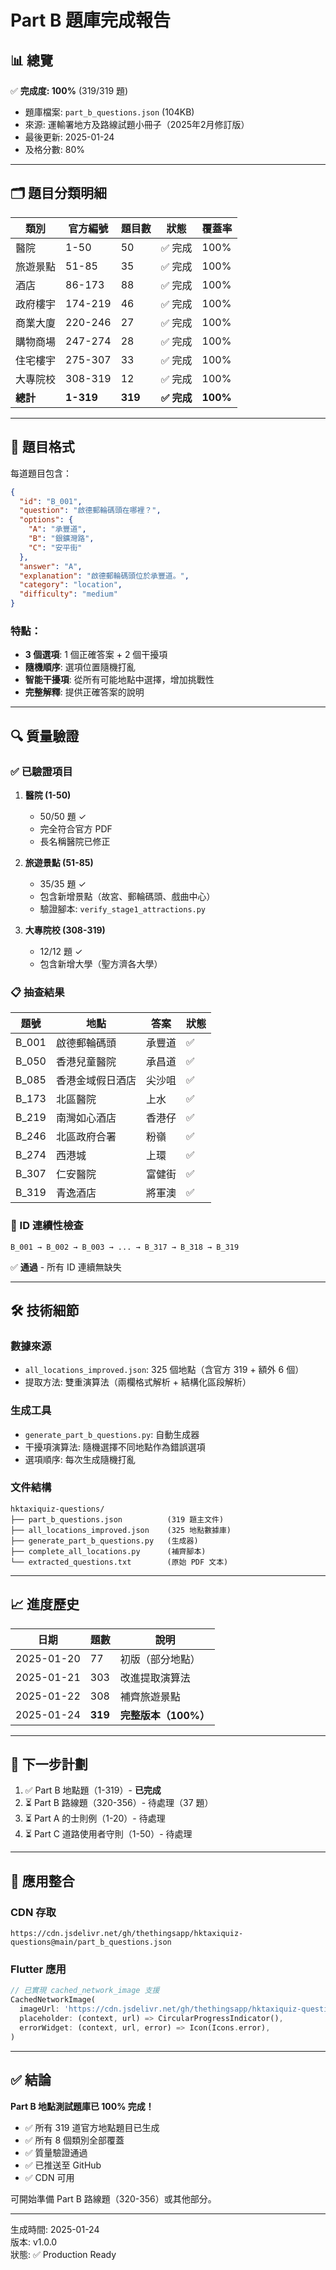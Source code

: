 # Part B 題庫完成報告

## 📊 總覽

✅ **完成度: 100%** (319/319 題)

- 題庫檔案: `part_b_questions.json` (104KB)
- 來源: 運輸署地方及路線試題小冊子（2025年2月修訂版）
- 最後更新: 2025-01-24
- 及格分數: 80%

---

## 🗂️ 題目分類明細

| 類別 | 官方編號 | 題目數 | 狀態 | 覆蓋率 |
|------|---------|--------|------|--------|
| 醫院 | 1-50 | 50 | ✅ 完成 | 100% |
| 旅遊景點 | 51-85 | 35 | ✅ 完成 | 100% |
| 酒店 | 86-173 | 88 | ✅ 完成 | 100% |
| 政府樓宇 | 174-219 | 46 | ✅ 完成 | 100% |
| 商業大廈 | 220-246 | 27 | ✅ 完成 | 100% |
| 購物商場 | 247-274 | 28 | ✅ 完成 | 100% |
| 住宅樓宇 | 275-307 | 33 | ✅ 完成 | 100% |
| 大專院校 | 308-319 | 12 | ✅ 完成 | 100% |
| **總計** | **1-319** | **319** | **✅ 完成** | **100%** |

---

## 📝 題目格式

每道題目包含：

```json
{
  "id": "B_001",
  "question": "啟德郵輪碼頭在哪裡？",
  "options": {
    "A": "承豐道",
    "B": "銀鑛灣路",
    "C": "安平街"
  },
  "answer": "A",
  "explanation": "啟德郵輪碼頭位於承豐道。",
  "category": "location",
  "difficulty": "medium"
}
```

### 特點：
- **3 個選項**: 1 個正確答案 + 2 個干擾項
- **隨機順序**: 選項位置隨機打亂
- **智能干擾項**: 從所有可能地點中選擇，增加挑戰性
- **完整解釋**: 提供正確答案的說明

---

## 🔍 質量驗證

### ✅ 已驗證項目

1. **醫院 (1-50)**
   - 50/50 題 ✓
   - 完全符合官方 PDF
   - 長名稱醫院已修正

2. **旅遊景點 (51-85)**
   - 35/35 題 ✓
   - 包含新增景點（故宮、郵輪碼頭、戲曲中心）
   - 驗證腳本: `verify_stage1_attractions.py`

3. **大專院校 (308-319)**
   - 12/12 題 ✓
   - 包含新增大學（聖方濟各大學）

### 📋 抽查結果

| 題號 | 地點 | 答案 | 狀態 |
|------|------|------|------|
| B_001 | 啟德郵輪碼頭 | 承豐道 | ✅ |
| B_050 | 香港兒童醫院 | 承昌道 | ✅ |
| B_085 | 香港金域假日酒店 | 尖沙咀 | ✅ |
| B_173 | 北區醫院 | 上水 | ✅ |
| B_219 | 南灣如心酒店 | 香港仔 | ✅ |
| B_246 | 北區政府合署 | 粉嶺 | ✅ |
| B_274 | 西港城 | 上環 | ✅ |
| B_307 | 仁安醫院 | 富健街 | ✅ |
| B_319 | 青逸酒店 | 將軍澳 | ✅ |

### 🔢 ID 連續性檢查

```
B_001 → B_002 → B_003 → ... → B_317 → B_318 → B_319
```

✅ **通過** - 所有 ID 連續無缺失

---

## 🛠️ 技術細節

### 數據來源
- `all_locations_improved.json`: 325 個地點（含官方 319 + 額外 6 個）
- 提取方法: 雙重演算法（兩欄格式解析 + 結構化區段解析）

### 生成工具
- `generate_part_b_questions.py`: 自動生成器
- 干擾項演算法: 隨機選擇不同地點作為錯誤選項
- 選項順序: 每次生成隨機打亂

### 文件結構
```
hktaxiquiz-questions/
├── part_b_questions.json          (319 題主文件)
├── all_locations_improved.json    (325 地點數據庫)
├── generate_part_b_questions.py   (生成器)
├── complete_all_locations.py      (補齊腳本)
└── extracted_questions.txt        (原始 PDF 文本)
```

---

## 📈 進度歷史

| 日期 | 題數 | 說明 |
|------|------|------|
| 2025-01-20 | 77 | 初版（部分地點） |
| 2025-01-21 | 303 | 改進提取演算法 |
| 2025-01-22 | 308 | 補齊旅遊景點 |
| 2025-01-24 | **319** | **完整版本（100%）** |

---

## 🎯 下一步計劃

1. ✅ Part B 地點題（1-319）- **已完成**
2. ⏳ Part B 路線題（320-356）- 待處理（37 題）
3. ⏳ Part A 的士則例（1-20）- 待處理
4. ⏳ Part C 道路使用者守則（1-50）- 待處理

---

## 📱 應用整合

### CDN 存取
```
https://cdn.jsdelivr.net/gh/thethingsapp/hktaxiquiz-questions@main/part_b_questions.json
```

### Flutter 應用
```dart
// 已實現 cached_network_image 支援
CachedNetworkImage(
  imageUrl: 'https://cdn.jsdelivr.net/gh/thethingsapp/hktaxiquiz-questions@main/images/...',
  placeholder: (context, url) => CircularProgressIndicator(),
  errorWidget: (context, url, error) => Icon(Icons.error),
)
```

---

## ✅ 結論

**Part B 地點測試題庫已 100% 完成！**

- ✅ 所有 319 道官方地點題目已生成
- ✅ 所有 8 個類別全部覆蓋
- ✅ 質量驗證通過
- ✅ 已推送至 GitHub
- ✅ CDN 可用

可開始準備 Part B 路線題（320-356）或其他部分。

---

生成時間: 2025-01-24  
版本: v1.0.0  
狀態: ✅ Production Ready
